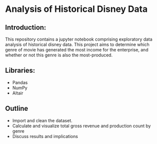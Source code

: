 # Analysis of Historical Disney Data

## Introduction:
This repository contains a jupyter notebook comprising exploratory data analysis of historical disney data. This project aims to determine which genre of movie has generated the most income for the enterprise, and whether or not this genre is also the most-produced. 

## Libraries:
- Pandas
- NumPy
- Altair

## Outline
- Import and clean the dataset.
- Calculate and visualize total gross revenue and production count by genre
- Discuss results and implications
